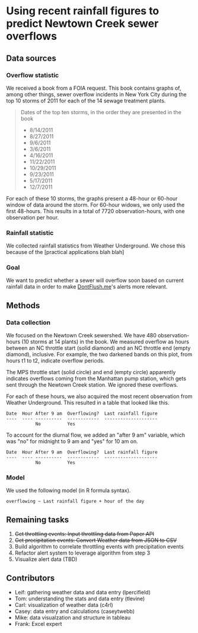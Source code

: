 Using recent rainfall figures to predict Newtown Creek sewer overflows
===

<!-- @todo introduction -->

## Data sources

### Overflow statistic
We received a book from a FOIA request. This book contains graphs of, among
other things, sewer overflow incidents in New York City during the top 10
storms of 2011 for each of the 14 sewage treatment plants.

> Dates of the top ten storms, in the order they are presented in the book
> 
> * 8/14/2011
> * 8/27/2011
> * 9/6/2011
> * 3/6/2011
> * 4/16/2011
> * 11/22/2011
> * 10/29/2011
> * 9/23/2011
> * 5/17/2011
> * 12/7/2011

For each of these 10 storms, the graphs present a 48-hour or 60-hour window
of data around the storm. For 60-hour widows, we only used the first 48-hours.
This results in a total of 7720 observation-hours, with one observation per
hour.

<!-- @todo picture of the book and a plot from it -->

### Rainfall statistic
We collected rainfall statistics from Weather Underground. We chose this
because of the [practical applications blah blah]

### Goal
We want to predict whether a sewer will overflow soon based on current
rainfall data in order to make [DontFlush.me](http://dontflush.me)'s alerts
more relevant.

## Methods

### Data collection
We focused on the Newtown Creek sewershed. We have 480 observation-hours
(10 storms at 14 plants) in the book. We measured overflow as hours between
an NC throttle start (solid diamond) and an NC throttle end (empty diamond),
inclusive. For example, the two darkened bands on this plot, from hours t1
to t2, indicate overflow periods.

<!-- picture with dots -->

The MPS throttle start (solid circle) and end (empty circle) apparently
indicates overflows coming from the Manhattan pump station, which gets sent
through the Newtown Creek station. We ignored these overflows.

For each of these hours, we also acquired the most recent observation from
Weather Underground. This resulted in a table that looked like this.

    Date  Hour After 9 am  Overflowing?  Last rainfall figure
    ----  ---- ----------  ------------  --------------------
               No          Yes

To account for the diurnal flow, we added an "after 9 am" variable, which was
"no" for midnight to 9 am and "yes" for 10 am on.

    Date  Hour After 9 am  Overflowing?  Last rainfall figure
    ----  ---- ----------  ------------  --------------------
               No          Yes

### Model
We used the following model (in R formula syntax).

    overflowing ~ Last rainfall figure + hour of the day

## Remaining tasks

1. ~~Get throttling events: Input throttling data from Paper API~~
2. ~~Get precipitation events: Convert Weather data from JSON to CSV~~
3. Build algorithm to correlate throttling events with precipitation events
4. Refactor alert system to leverage algorithm from step 3
5. Visualize alert data (TBD)

## Contributors
* Leif: gathering weather data and data entry (lpercifield)
* Tom: understanding the stats and data entry (tlevine)
* Carl: visualization of weather data (c4rl)
* Casey: data entry and calculations (caseytwebb)
* Mike: data visualzation and structure in tableau
* Frank: Excel expert
